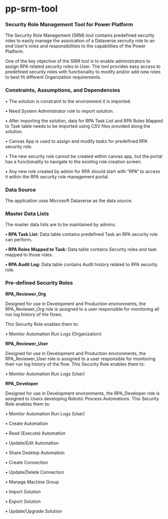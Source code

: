 # pp-srm-tool
### Security Role Management Tool for Power Platform

The Security Role Management (SRM) tool contains predefined security roles to easily manage the assoication of a Dataverse secruity role to an end User’s roles and responsibilities to the capabilities of the Power Platform.

One of the key objective of the SRM tool is to enable administrators to assign RPA related security roles to User. The tool provides easy access to predefined security roles with functionality to modify and/or add new roles to best fit different Organization requirements.

### Constraints, Assumptions, and Dependencies
•	The solution is constraint to the environment it is imported.
 
•	Need System Administrator role to import solution.

•	After importing the solution, data for RPA Task List and RPA Roles Mapped to Task table needs to be imported using CSV files provided along the solution.

•	Canvas App is used to assign and modify tasks for predefined RPA security role. 

•	The new security role cannot be created within canvas app, but the portal has a functionality to navigate to the existing role creation screen.

•	Any new role created by admin for RPA should start with “RPA” to access it within the RPA security role management portal.


### Data Source
The application uses Microsoft Dataverse as the data source.

### Master Data Lists
The master data lists are to be maintained by admins. 

<b>•	RPA Task List:</b> Data table contains predefined Task an RPA security role can perform.

<b>•	RPA Roles Mapped to Task:</b>  Data table contains Security roles and task mapped to those roles. 

<b>•	RPA Audit Log:</b> Data table contains Audit history related to RPA security role.

### Pre-defined Security Roles

<b> RPA_Reviewer_Org </b>

 Designed for use in Development and Production environments, the RPA_Reviewer_Org role is assigned to a user responsible for monitoring all run log history of the flows.  

  This Security Role enables them to: 

  •	Monitor Automation Run Logs (Organization)


<b> RPA_Reviewer_User </b>

Designed for use in Development and Production environments, the RPA_Reviewer_User role is assigned to a user responsible for monitoring their run log history of the flow. 
This Security Role enables them to:

•	Monitor Automation Run Logs (User)

<b>RPA_Developer </b>

Designed for use in Development environments, the RPA_Developer role is assigned to Users developing Robotic Process Automations. 
This Security Role enables them to:

•	Monitor Automation Run Logs (User)

•	Create Automation

•	Read (Execute) Automation

•	Update/Edit Automation

•	Share Desktop Automation

•	Create Connection

•	Update/Delete Connection

•	Manage Machine Group

•	Import Solution

•	Export Solution

•	Update/Upgrade Solution



